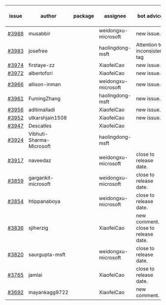 | issue | author | package | assignee | bot advice | created date of issue | target release date | date from target |
| ------ | ------ | ------ | ------ | ------ | ------ | ------ | :-----: |
| [#3988](https://github.com/Azure/sdk-release-request/issues/3988) | musabbir |  | weidongxu-microsoft | new issue. | 03-23 | 04-28 |  |
| [#3983](https://github.com/Azure/sdk-release-request/issues/3983) | josefree |  | haolingdong-msft | Attention to inconsistent tag | 03-23 | 04-28 |  |
| [#3974](https://github.com/Azure/sdk-release-request/issues/3974) | firstaye-zz |  | XiaofeiCao | new issue. | 03-22 | 04-28 |  |
| [#3972](https://github.com/Azure/sdk-release-request/issues/3972) | albertofori |  | XiaofeiCao | new issue. | 03-22 | 04-28 |  |
| [#3966](https://github.com/Azure/sdk-release-request/issues/3966) | allison-inman |  | weidongxu-microsoft | new issue. | 03-22 | 04-28 |  |
| [#3961](https://github.com/Azure/sdk-release-request/issues/3961) | FumingZhang |  | haolingdong-msft | new issue. | 03-22 | 04-28 |  |
| [#3956](https://github.com/Azure/sdk-release-request/issues/3956) | aditimalladi |  | XiaofeiCao | new issue. | 03-21 | 04-28 |  |
| [#3952](https://github.com/Azure/sdk-release-request/issues/3952) | utkarshjain1508 |  | XiaofeiCao | new issue. | 03-21 | 04-28 |  |
| [#3947](https://github.com/Azure/sdk-release-request/issues/3947) | Descatles |  | XiaofeiCao |  | 03-17 | 04-28 |  |
| [#3924](https://github.com/Azure/sdk-release-request/issues/3924) | Vibhuti-Sharma-Microsoft |  | haolingdong-msft |  | 03-10 | 04-28 |  |
| [#3917](https://github.com/Azure/sdk-release-request/issues/3917) | naveedaz |  | weidongxu-microsoft | close to release date.  | 03-10 | 03-24 | 0 |
| [#3859](https://github.com/Azure/sdk-release-request/issues/3859) | gargankit-microsoft |  | weidongxu-microsoft | close to release date.  | 03-02 | 03-24 | 0 |
| [#3854](https://github.com/Azure/sdk-release-request/issues/3854) | htippanaboya |  | weidongxu-microsoft | close to release date.  | 03-01 | 03-24 | 0 |
| [#3836](https://github.com/Azure/sdk-release-request/issues/3836) | sjiherzig |  | XiaofeiCao | new comment. close to release date.  | 02-23 | 03-24 | 0 |
| [#3820](https://github.com/Azure/sdk-release-request/issues/3820) | saurgupta-msft |  | weidongxu-microsoft | close to release date.  | 02-16 | 03-24 | 0 |
| [#3765](https://github.com/Azure/sdk-release-request/issues/3765) | jamlai |  | XiaofeiCao | close to release date.  | 02-10 | 03-24 | 0 |
| [#3692](https://github.com/Azure/sdk-release-request/issues/3692) | mayankagg9722 |  | XiaofeiCao | new comment. | 01-24 | 02-24 |  |

